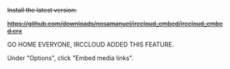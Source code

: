<del>Install the latest version:</del>

<del>https://github.com/downloads/nosamanuel/irccloud_embed/irccloud_embed.crx</del>

GO HOME EVERYONE, IRCCLOUD ADDED THIS FEATURE.

Under "Options", click "Embed media links".
